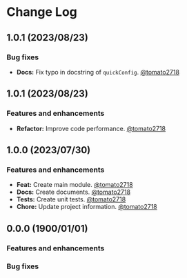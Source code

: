 # Change Log
## 1.0.1 (2023/08/23)
### Bug fixes
- **Docs:** Fix typo in docstring of `quickConfig`. [@tomato2718]

## 1.0.1 (2023/08/23)
### Features and enhancements
- **Refactor:** Improve code performance. [@tomato2718]

## 1.0.0 (2023/07/30)
### Features and enhancements
- **Feat:** Create main module. [@tomato2718]
- **Docs:** Create documents. [@tomato2718]
- **Tests:** Create unit tests. [@tomato2718]
- **Chore:** Update project information. [@tomato2718]

## 0.0.0 (1900/01/01)
### Features and enhancements

### Bug fixes



<!-- Links -->
[@tomato2718]: yveschen2718@gmail.com